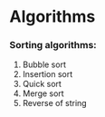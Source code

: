 # Algorithms

### Sorting algorithms:
1. Bubble sort
2. Insertion sort
3. Quick sort
4. Merge sort
5. Reverse of string
